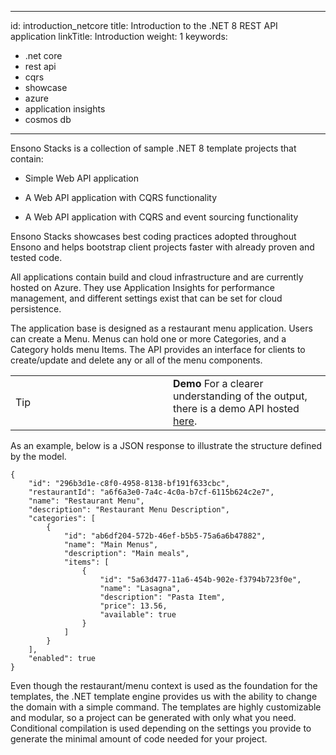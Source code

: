 ------------------------------------------------------------------------

id: introduction\_netcore
title: Introduction to the .NET 8 REST API application
linkTitle: Introduction
weight: 1
keywords:
- .net core
- rest api
- cqrs
- showcase
- azure
- application insights
- cosmos db
---

Ensono Stacks is a collection of sample .NET 8 template projects that contain:

-   Simple Web API application

-   A Web API application with CQRS functionality

-   A Web API application with CQRS and event sourcing functionality

Ensono Stacks showcases best coding practices adopted throughout Ensono and helps bootstrap client projects faster with already proven and tested code.

All applications contain build and cloud infrastructure and are currently hosted on Azure. They use Application Insights for performance management, and different settings exist that can be set for cloud persistence.

The application base is designed as a restaurant menu application. Users can create a Menu. Menus can hold one or more Categories, and a Category holds menu Items. The API provides an interface for clients to create/update and delete any or all of the menu components.

<table>
<colgroup>
<col style="width: 50%" />
<col style="width: 50%" />
</colgroup>
<tbody>
<tr class="odd">
<td class="icon"><div class="title">
Tip
</div></td>
<td class="content"><strong>Demo</strong>
For a clearer understanding of the output, there is a demo API hosted <a href="https://dev-netcore-api.nonprod.amidostacks.com/api/menu/swagger/index.html">here</a>.</td>
</tr>
</tbody>
</table>

As an example, below is a JSON response to illustrate the structure defined by the model.

    {
        "id": "296b3d1e-c8f0-4958-8138-bf191f633cbc",
        "restaurantId": "a6f6a3e0-7a4c-4c0a-b7cf-6115b624c2e7",
        "name": "Restaurant Menu",
        "description": "Restaurant Menu Description",
        "categories": [
            {
                "id": "ab6df204-572b-46ef-b5b5-75a6a6b47882",
                "name": "Main Menus",
                "description": "Main meals",
                "items": [
                    {
                        "id": "5a63d477-11a6-454b-902e-f3794b723f0e",
                        "name": "Lasagna",
                        "description": "Pasta Item",
                        "price": 13.56,
                        "available": true
                    }
                ]
            }
        ],
        "enabled": true
    }

Even though the restaurant/menu context is used as the foundation for the templates, the .NET template engine provides us with the ability to change the domain with a simple command. The templates are highly customizable and modular, so a project can be generated with only what you need. Conditional compilation is used depending on the settings you provide to generate the minimal amount of code needed for your project.
